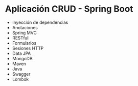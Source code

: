 # Aplicación CRUD - Spring Boot

- Inyección de dependencias
- Anotaciones
- Spring MVC
- RESTful
- Formularios
- Sesiones HTTP
- Data JPA
- MongoDB
- Maven
- Java
- Swagger
- Lombok
